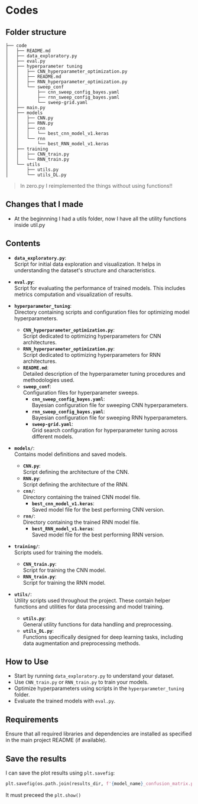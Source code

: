 # Codes
## Folder structure
```
├── code
│   ├── README.md
│   ├── data_exploratory.py
│   ├── eval.py
│   ├── hyperparameter tuning
│   │   ├── CNN_hyperparameter_optimization.py
│   │   ├── README.md
│   │   ├── RNN_hyperparameter_optimization.py
│   │   └── sweep_conf
│   │       ├── cnn_sweep_config_bayes.yaml
│   │       ├── rnn_sweep_config_bayes.yaml
│   │       └── sweep-grid.yaml
│   ├── main.py
│   ├── models
│   │   ├── CNN.py
│   │   ├── RNN.py
│   │   ├── cnn
│   │   │   └── best_cnn_model_v1.keras
│   │   └── rnn
│   │       └── best_RNN_model_v1.keras
│   ├── training
│   │   ├── CNN_train.py
│   │   └── RNN_train.py
│   └── utils
│       ├── utils.py
│       └── utils_DL.py
```

> In zero.py I reimplemented the things without using functions!!

## Changes that I made
- At the beginnning I had a utils folder, now I have all the utility functions inside util.py

## Contents

- **`data_exploratory.py`**:  
  Script for initial data exploration and visualization. It helps in understanding the dataset's structure and characteristics.

- **`eval.py`**:  
  Script for evaluating the performance of trained models. This includes metrics computation and visualization of results.

- **`hyperparameter_tuning`**:  
  Directory containing scripts and configuration files for optimizing model hyperparameters.
  - **`CNN_hyperparameter_optimization.py`**:  
    Script dedicated to optimizing hyperparameters for CNN architectures.
  - **`RNN_hyperparameter_optimization.py`**:  
    Script dedicated to optimizing hyperparameters for RNN architectures.
  - **`README.md`**:  
    Detailed description of the hyperparameter tuning procedures and methodologies used.
  - **`sweep_conf`**:  
    Configuration files for hyperparameter sweeps.
    - **`cnn_sweep_config_bayes.yaml`**:  
      Bayesian configuration file for sweeping CNN hyperparameters.
    - **`rnn_sweep_config_bayes.yaml`**:  
      Bayesian configuration file for sweeping RNN hyperparameters.
    - **`sweep-grid.yaml`**:  
      Grid search configuration for hyperparameter tuning across different models.

- **`models/`**:  
  Contains model definitions and saved models.
  - **`CNN.py`**:  
    Script defining the architecture of the CNN.
  - **`RNN.py`**:  
    Script defining the architecture of the RNN.
  - **`cnn/`**:  
    Directory containing the trained CNN model file.
    - **`best_cnn_model_v1.keras`**:  
      Saved model file for the best performing CNN version.
  - **`rnn/`**:  
    Directory containing the trained RNN model file.
    - **`best_RNN_model_v1.keras`**:  
      Saved model file for the best performing RNN version.

- **`training/`**:  
  Scripts used for training the models.
  - **`CNN_train.py`**:  
    Script for training the CNN model.
  - **`RNN_train.py`**:  
    Script for training the RNN model.

- **`utils/`**:  
  Utility scripts used throughout the project. These contain helper functions and utilities for data processing and model training.
  - **`utils.py`**:  
    General utility functions for data handling and preprocessing.
  - **`utils_DL.py`**:  
    Functions specifically designed for deep learning tasks, including data augmentation and preprocessing methods.

## How to Use

- Start by running `data_exploratory.py` to understand your dataset.
- Use `CNN_train.py` or `RNN_train.py` to train your models.
- Optimize hyperparameters using scripts in the `hyperparameter_tuning` folder.
- Evaluate the trained models with `eval.py`.

## Requirements

Ensure that all required libraries and dependencies are installed as specified in the main project README (if available).


## Save the results
I can save the plot results using `plt.savefig`:
```python
plt.savefig(os.path.join(results_dir, f'{model_name}_confusion_matrix.png'))
```
It must preceed the `plt.show()`
